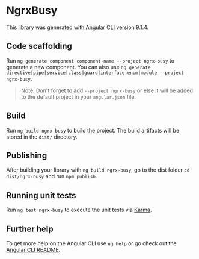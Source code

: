 # NgrxBusy

This library was generated with [Angular CLI](https://github.com/angular/angular-cli) version 9.1.4.

## Code scaffolding

Run `ng generate component component-name --project ngrx-busy` to generate a new component. You can also use `ng generate directive|pipe|service|class|guard|interface|enum|module --project ngrx-busy`.
> Note: Don't forget to add `--project ngrx-busy` or else it will be added to the default project in your `angular.json` file. 

## Build

Run `ng build ngrx-busy` to build the project. The build artifacts will be stored in the `dist/` directory.

## Publishing

After building your library with `ng build ngrx-busy`, go to the dist folder `cd dist/ngrx-busy` and run `npm publish`.

## Running unit tests

Run `ng test ngrx-busy` to execute the unit tests via [Karma](https://karma-runner.github.io).

## Further help

To get more help on the Angular CLI use `ng help` or go check out the [Angular CLI README](https://github.com/angular/angular-cli/blob/master/README.md).
